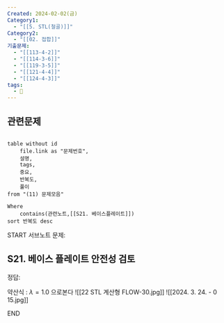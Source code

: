 ```yaml
---
Created: 2024-02-02(금)
Category1:
  - "[[5. STL(철골)]]"
Category2:
  - "[[02. 접합]]"
기출문제:
  - "[[113-4-2]]"
  - "[[114-3-6]]"
  - "[[119-3-5]]"
  - "[[121-4-4]]"
  - "[[124-4-3]]"
tags:
  - 🧮
---
```

## 관련문제
```dataview

table without id
	file.link as "문제번호",
	설명,
	tags,
	중요,
	반복도,
	풀이
from "(11) 문제모음"

Where
	contains(관련노트,[[S21. 베이스플레이트]])
sort 반복도 desc

```
START
서브노트
문제:  
## S21. 베이스 플레이트 안전성 검토 

정답: 

약산식 : $\lambda = 1.0$ 으로본다
![[22 STL 계산형 FLOW-30.jpg]]
![[2024. 3. 24. - 0 15.jpg]]
<!--ID: 1704617828208-->
END

